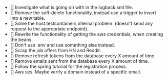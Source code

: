 - [] Investigate what is going on with <springProfile> in the logback.xml file.
- [] Remove the soft-delete functionality, instead use a trigger to insert into a new table.
- [] Solve the host.testcontainers.internal problem. (doesn't send any request to the 
    appropriate endpoint).
- [] Rewrite the functionality of getting the aws credentials, when creating the beans.
- [] Don't use .env and use something else instead.
- [] Scrap the job offers from HN and Reddit.
- [] Remove refresh tokens from the database every X amount of time.
- [] Remove emails sent from the database every X amount of time.
- [] Follow the spring tutorial for the registration process.
- [] Aws ses. Maybe verify a domain instead of a specific email.
